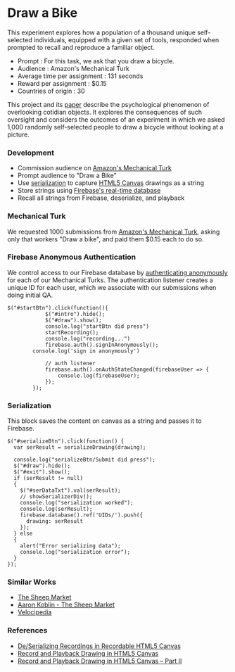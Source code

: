 # Draw a Bike
This experiment explores how a population of a thousand unique self-selected individuals, equipped with a given set of tools, responded when prompted to recall and reproduce a familiar object.

* Prompt :	For this task, we ask that you draw a bicycle.
* Audience : Amazon's Mechanical Turk
* Average time per assignment : 131 seconds
* Reward per assignment : $0.15
* Countries of origin : 30

This project and its [paper](https://docs.google.com/document/d/11AXoIEOM2QBKDXbr_oeL1rdR6JgghLhevXqeBKCfE48/edit?usp=sharing) describe the psychological phenomenon of overlooking cotidian objects. It explores the consequences of such oversight and considers the outcomes of an experiment in which we asked 1,000 randomly self-selected people to draw a bicycle without looking at a picture.

### Development
* Commission audience on [Amazon's Mechanical Turk](https://requester.mturk.com/)
* Prompt audience to "Draw a Bike"
* Use [serialization](http://ramkulkarni.com/blog/deserializing-recordings-in-recordable-html5-canvas/) to capture [HTML5 Canvas](https://developer.mozilla.org/en-US/docs/Web/HTML/Element/canvas) drawings as a string
* Store strings using [Firebase's real-time database](https://firebase.google.com/docs/database/)
* Recall all strings from Firebase, deserialize, and playback

### Mechanical Turk
We requested 1000 submissions from [Amazon's Mechanical Turk](https://requester.mturk.com/), asking only that workers "Draw a bike", and paid them $0.15 each to do so.

### Firebase Anonymous Authentication
We control access to our Firebase database by [authenticating anonymously](https://firebase.google.com/docs/auth/web/anonymous-auth) for each of our Mechanical Turks. The authentication listener creates a unique ID for each user, which we associate with our submissions when doing initial QA.
```
$("#startBtn").click(function(){
			$("#intro").hide();
			$("#draw").show();
			console.log("startBtn did press")
			startRecording();
			console.log("recording...")
			firebase.auth().signInAnonymously();
	    console.log('sign in anonymously')

			// auth listener
			firebase.auth().onAuthStateChanged(firebaseUser => {
				console.log(firebaseUser);
			});
		});
```

### Serialization
This block saves the content on canvas as a string and passes it to Firebase.
```
$("#serializeBtn").click(function() {
  var serResult = serializeDrawing(drawing);

  console.log("serializeBtn/Submit did press");
  $("#draw").hide();
  $("#exit").show();
  if (serResult != null)
  {
    $("#serDataTxt").val(serResult);
    // showSerializerDiv();
    console.log("serialization worked");
    console.log(serResult);
    firebase.database().ref('UIDs/').push({
      drawing: serResult
    });
  } else
  {
    alert("Error serializing data");
    console.log("serialization error");
  }
});
```
### Similar Works
* [The Sheep Market](http://www.thesheepmarket.com/)
* [Aaron Koblin - The Sheep Market](http://www.aaronkoblin.com/work/thesheepmarket/)
* [Velocipedia](https://www.behance.net/GianlucaGimini)

### References
* [De/Serializing Recordings in Recordable HTML5 Canvas](http://ramkulkarni.com/blog/deserializing-recordings-in-recordable-html5-canvas/)
* [Record and Playback Drawing in HTML5 Canvas](http://ramkulkarni.com/blog/record-and-playback-drawing-in-html5-canvas/)
* [Record and Playback Drawing in HTML5 Canvas – Part II](http://ramkulkarni.com/blog/record-and-playback-drawing-in-html5-canvas-part-ii/)
